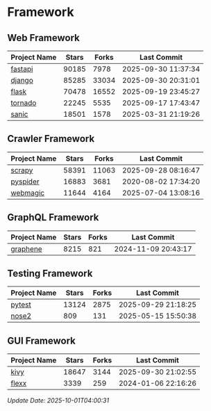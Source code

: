 # Framework

## Web Framework
| Project Name | Stars | Forks | Last Commit |
| ------------ | ----- | ----- | ----------- |
| [fastapi](https://github.com/fastapi/fastapi) | 90185 | 7978 | 2025-09-30 11:37:34 |
| [django](https://github.com/django/django) | 85285 | 33034 | 2025-09-30 20:31:01 |
| [flask](https://github.com/pallets/flask) | 70478 | 16552 | 2025-09-19 23:45:27 |
| [tornado](https://github.com/tornadoweb/tornado) | 22245 | 5535 | 2025-09-17 17:43:47 |
| [sanic](https://github.com/sanic-org/sanic) | 18501 | 1578 | 2025-03-31 21:19:26 |

## Crawler Framework
| Project Name | Stars | Forks | Last Commit |
| ------------ | ----- | ----- | ----------- |
| [scrapy](https://github.com/scrapy/scrapy) | 58391 | 11063 | 2025-09-28 08:16:47 |
| [pyspider](https://github.com/binux/pyspider) | 16883 | 3681 | 2020-08-02 17:34:20 |
| [webmagic](https://github.com/code4craft/webmagic) | 11644 | 4164 | 2025-07-04 13:08:16 |

## GraphQL Framework
| Project Name | Stars | Forks | Last Commit |
| ------------ | ----- | ----- | ----------- |
| [graphene](https://github.com/graphql-python/graphene) | 8215 | 821 | 2024-11-09 20:43:17 |

## Testing Framework
| Project Name | Stars | Forks | Last Commit |
| ------------ | ----- | ----- | ----------- |
| [pytest](https://github.com/pytest-dev/pytest) | 13124 | 2875 | 2025-09-29 21:18:25 |
| [nose2](https://github.com/nose-devs/nose2) | 809 | 131 | 2025-05-15 15:50:38 |

## GUI Framework
| Project Name | Stars | Forks | Last Commit |
| ------------ | ----- | ----- | ----------- |
| [kivy](https://github.com/kivy/kivy) | 18647 | 3144 | 2025-09-30 21:02:55 |
| [flexx](https://github.com/flexxui/flexx) | 3339 | 259 | 2024-01-06 22:16:26 |

*Update Date: 2025-10-01T04:00:31*